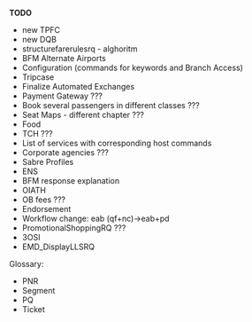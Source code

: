 **TODO**

- new TPFC
- new DQB
- structurefarerulesrq - alghoritm
- BFM Alternate Airports
- Configuration (commands for keywords and Branch Access)
- Tripcase
- Finalize Automated Exchanges
- Payment Gateway ???
- Book several passengers in different classes ???
- Seat Maps - different chapter ???
- Food
- TCH ???
- List of services with corresponding host commands
- Corporate agencies ???
- Sabre Profiles
- ENS
- BFM response explanation
- OIATH
- OB fees ???
- Endorsement
- Workflow change: eab (qf+nc)->eab+pd
- PromotionalShoppingRQ ???
- 3OSI
- EMD_DisplayLLSRQ

Glossary:
- PNR
- Segment
- PQ
- Ticket